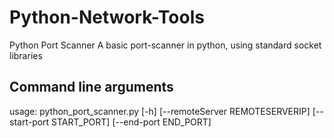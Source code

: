 # Python-Network-Tools
Python Port Scanner
  A basic port-scanner in python, using standard socket libraries

## Command line arguments
usage: python_port_scanner.py [-h] [--remoteServer REMOTESERVERIP] [--start-port START_PORT] [--end-port END_PORT]